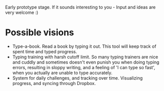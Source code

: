 Early prototype stage. If it sounds interesting to you -
Input and ideas are very welcome :)

# Possible visions

* Type-a-book. Read a book by typing it out. This tool will keep track of spent time and typed progress.
* Typing training with harsh cutoff limit. So many typing trainers are nice and cuddly and sometimes doesn't even punish you when doing typing errors, resulting in sloppy writing, and a feeling of 'I can type so fast', when you actually are unable to type accurately.
* System for daily challenges, and tracking over time. Visualizing progress, and syncing through Dropbox.